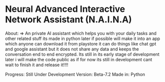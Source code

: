 # Neural Advanced Interactive Network Assistant (N.A.I.N.A)

About:
=> An private AI assistant which helps you with your daily tasks and other related stuff its made in python later if possible will make it into an app which anyone can download it from playstore it can do 
  things like chat gpt and google assistant but it does not share any data and keeps the conversation end to end encrypted. Its still in its early stage of development later i will make the code public as if
  for now its still in development cant wait to finish it and release it!!!!

Progress: Still Under Development
Version: Beta-7.2
Made in: Python
